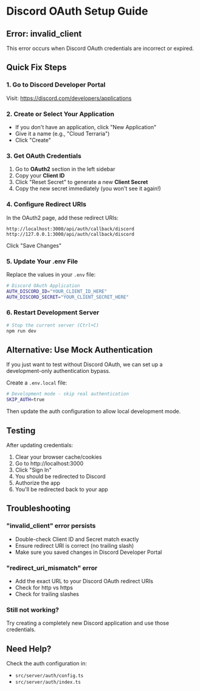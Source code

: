 # Discord OAuth Setup Guide

## Error: invalid_client

This error occurs when Discord OAuth credentials are incorrect or expired.

## Quick Fix Steps

### 1. Go to Discord Developer Portal

Visit: https://discord.com/developers/applications

### 2. Create or Select Your Application

- If you don't have an application, click "New Application"
- Give it a name (e.g., "Cloud Terraria")
- Click "Create"

### 3. Get OAuth Credentials

1. Go to **OAuth2** section in the left sidebar
2. Copy your **Client ID**
3. Click "Reset Secret" to generate a new **Client Secret**
4. Copy the new secret immediately (you won't see it again!)

### 4. Configure Redirect URIs

In the OAuth2 page, add these redirect URIs:

```
http://localhost:3000/api/auth/callback/discord
http://127.0.0.1:3000/api/auth/callback/discord
```

Click "Save Changes"

### 5. Update Your .env File

Replace the values in your `.env` file:

```bash
# Discord OAuth Application
AUTH_DISCORD_ID="YOUR_CLIENT_ID_HERE"
AUTH_DISCORD_SECRET="YOUR_CLIENT_SECRET_HERE"
```

### 6. Restart Development Server

```bash
# Stop the current server (Ctrl+C)
npm run dev
```

## Alternative: Use Mock Authentication

If you just want to test without Discord OAuth, we can set up a development-only authentication bypass.

Create a `.env.local` file:

```bash
# Development mode - skip real authentication
SKIP_AUTH=true
```

Then update the auth configuration to allow local development mode.

## Testing

After updating credentials:

1. Clear your browser cache/cookies
2. Go to http://localhost:3000
3. Click "Sign In"
4. You should be redirected to Discord
5. Authorize the app
6. You'll be redirected back to your app

## Troubleshooting

### "invalid_client" error persists

- Double-check Client ID and Secret match exactly
- Ensure redirect URI is correct (no trailing slash)
- Make sure you saved changes in Discord Developer Portal

### "redirect_uri_mismatch" error

- Add the exact URL to your Discord OAuth redirect URIs
- Check for http vs https
- Check for trailing slashes

### Still not working?

Try creating a completely new Discord application and use those credentials.

## Need Help?

Check the auth configuration in:
- `src/server/auth/config.ts`
- `src/server/auth/index.ts`
